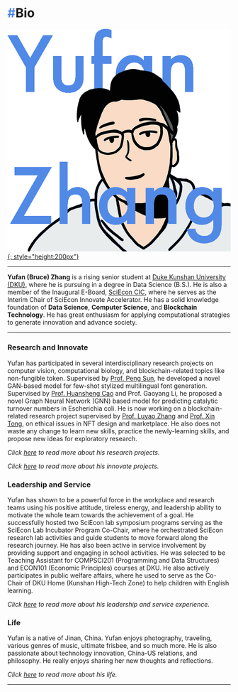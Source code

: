 # <span style="color:#5189e6">**#**</span>**Bio**

[![YUFAN](../img/logos/logo8_en.png){: style="height:200px"}](../index.md)

<!-- ## <span style="color:#5189e6">**#**</span>**Bio** -->

---

**Yufan (Bruce) Zhang** is a rising senior student at [Duke Kunshan University (DKU)](https://dukekunshan.edu.cn/), where he is pursuing in a degree in Data Science (B.S.). 
He is also a member of the Inaugural E-Board, [SciEcon CIC](https://www.sciecon.org/), where he serves as the Interim Chair of SciEcon Innovate Accelerator. 
He has a solid knowledge foundation of **Data Science**, **Computer Science**, and **Blockchain Technology**. 
He has great enthusiasm for applying computational strategies to generate innovation and advance society. 

---

### **Research and Innovate**

Yufan has participated in several interdisciplinary research projects on computer vision, computational biology, and blockchain-related topics like non-fungible token. 
Supervised by [Prof. Peng Sun](https://scholars.duke.edu/person/Peng.Sun1), he developed a novel GAN-based model for few-shot stylized multilingual font generation. 
Supervised by [Prof. Huansheng Cao](https://scholars.duke.edu/person/Huansheng.Cao) and Prof. Gaoyang Li, he proposed a novel Graph Neural Network (GNN) based model for predicting catalytic turnover numbers in Escherichia coli. 
He is now working on a blockchain-related research project supervised by [Prof. Luyao Zhang](https://scholars.duke.edu/person/luyao.zhang) and [Prof. Xin Tong](https://xintong.ca/), on ethical issues in NFT design and marketplace. 
He also does not waste any change to learn new skills, practice the newly-learning skills, and propose new ideas for exploratory research.

*Click [here](../Research.md) to read more about his research projects.*

*Click [here](../Innovate.md) to read more about his innovate projects.*

### **Leadership and Service**

Yufan has shown to be a powerful force in the workplace and research teams using his positive attitude, tireless energy, and leadership ability to motivate the whole team towards the achievement of a goal.
He successfully hosted two SciEcon lab symposium programs serving as the SciEcon Lab Incubator Program Co-Chair, where he orchestrated SciEcon research lab activities and guide students to move forward along the research journey. 
He has also been active in service involvement by providing support and engaging in school activities.
He was selected to be Teaching Assistant for COMPSCI201 (Programming and Data Structures) and ECON101 (Economic Principles) courses at DKU.
He also actively participates in public welfare affairs, where he used to serve as the Co-Chair of DKU Home (Kunshan High-Tech Zone) to help children with English learning.

*Click [here](../LeadershipService.md) to read more about his leadership and service experience.*

### **Life**

Yufan is a native of Jinan, China.
Yufan enjoys photography, traveling, various genres of music, ultimate frisbee, and so much more.
He is also passionate about technology innovation, China-US relations, and philosophy.
He really enjoys sharing her new thoughts and reflections.

*Click [here](../Life.md) to read more about his life.*

---